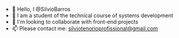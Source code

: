 - 👋 Hello, I @SilvioBarros
- 🌱 I am a student of the technical course of systems development
- 💞️ I'm looking to collaborate with front-end projects
- 📫 Please contact me: silviotenorioprofissional@gmail.com


<!---
SilvioBarros/SilvioBarros is a ✨ special ✨ repository because its `README.md` (this file) appears on your GitHub profile.
You can click the Preview link to take a look at your changes.
--->
